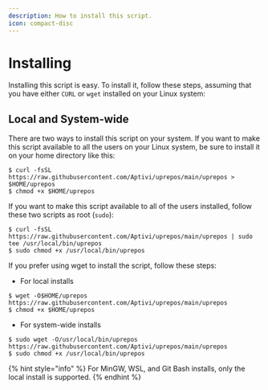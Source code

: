 ```yaml
---
description: How to install this script.
icon: compact-disc
---
```


# Installing

Installing this script is easy. To install it, follow these steps, assuming that you have either `CURL` or `wget` installed on your Linux system:

## Local and System-wide

There are two ways to install this script on your system. If you want to make this script available to all the users on your Linux system, be sure to install it on your home directory like this:

```
$ curl -fsSL https://raw.githubusercontent.com/Aptivi/uprepos/main/uprepos > $HOME/uprepos
$ chmod +x $HOME/uprepos
```

If you want to make this script available to all of the users installed, follow these two scripts as root (`sudo`):

```
$ curl -fsSL https://raw.githubusercontent.com/Aptivi/uprepos/main/uprepos | sudo tee /usr/local/bin/uprepos
$ sudo chmod +x /usr/local/bin/uprepos
```

If you prefer using wget to install the script, follow these steps:

* For local installs

```
$ wget -O$HOME/uprepos https://raw.githubusercontent.com/Aptivi/uprepos/main/uprepos
$ chmod +x $HOME/uprepos
```

* For system-wide installs

```
$ sudo wget -O/usr/local/bin/uprepos https://raw.githubusercontent.com/Aptivi/uprepos/main/uprepos
$ sudo chmod +x /usr/local/bin/uprepos
```

{% hint style="info" %}
For MinGW, WSL, and Git Bash installs, only the local install is supported.
{% endhint %}
